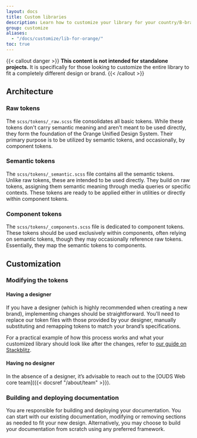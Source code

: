 ```yaml
---
layout: docs
title: Custom libraries
description: Learn how to customize your library for your country/B-brand following the guide.
group: customize
aliases:
  - "/docs/customize/lib-for-orange/"
toc: true
---
```


{{< callout danger >}}
**This content is not intended for standalone projects.** It is specifically for those looking to customize the entire library to fit a completely different design or brand.
{{< /callout >}}

## Architecture

### Raw tokens

The `scss/tokens/_raw.scss` file consolidates all basic tokens. While these tokens don't carry semantic meaning and aren't meant to be used directly, they form the foundation of the Orange Unified Design System. Their primary purpose is to be utilized by semantic tokens, and occasionally, by component tokens.

### Semantic tokens

The `scss/tokens/_semantic.scss` file contains all the semantic tokens. Unlike raw tokens, these are intended to be used directly. They build on raw tokens, assigning them semantic meaning through media queries or specific contexts. These tokens are ready to be applied either in utilities or directly within component tokens.

### Component tokens

The `scss/tokens/_components.scss` file is dedicated to component tokens. These tokens should be used exclusively within components, often relying on semantic tokens, though they may occasionally reference raw tokens. Essentially, they map the semantic tokens to components.

## Customization

### Modifying the tokens

#### Having a designer

If you have a designer (which is highly recommended when creating a new brand), implementing changes should be straightforward. You'll need to replace our token files with those provided by your designer, manually substituting and remapping tokens to match your brand’s specifications.

For a practical example of how this process works and what your customized library should look like after the changes, refer to [our guide on Stackblitz](https://stackblitz.com/edit/github-j5teen).

#### Having no designer

In the absence of a designer, it’s advisable to reach out to the [OUDS Web core team]({{< docsref "/about/team" >}}).

### Building and deploying documentation

You are responsible for building and deploying your documentation. You can start with our existing documentation, modifying or removing sections as needed to fit your new design. Alternatively, you may choose to build your documentation from scratch using any preferred framework.

